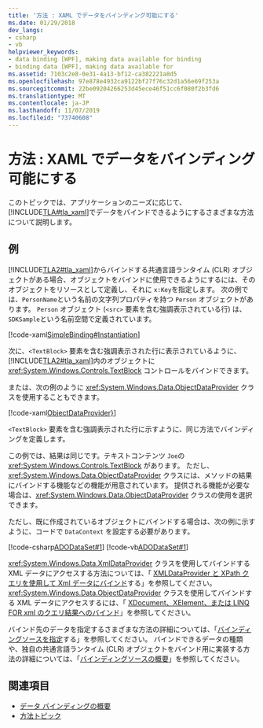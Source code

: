 ```yaml
---
title: '方法 : XAML でデータをバインディング可能にする'
ms.date: 01/29/2018
dev_langs:
- csharp
- vb
helpviewer_keywords:
- data binding [WPF], making data available for binding
- binding data [WPF], making data available for
ms.assetid: 7103c2e8-0e31-4a13-bf12-ca382221a8d5
ms.openlocfilehash: 97e878e4932ca9122bf27f76c32d1a56e69f253a
ms.sourcegitcommit: 22be09204266253d45ece46f51cc6f080f2b3fd6
ms.translationtype: MT
ms.contentlocale: ja-JP
ms.lasthandoff: 11/07/2019
ms.locfileid: "73740608"
---
```

# <a name="how-to-make-data-available-for-binding-in-xaml"></a>方法 : XAML でデータをバインディング可能にする
このトピックでは、アプリケーションのニーズに応じて、[!INCLUDE[TLA#tla_xaml](../../../../includes/tlasharptla-xaml-md.md)]でデータをバインドできるようにするさまざまな方法について説明します。  
  
## <a name="example"></a>例  
 [!INCLUDE[TLA2#tla_xaml](../../../../includes/tla2sharptla-xaml-md.md)]からバインドする共通言語ランタイム (CLR) オブジェクトがある場合、オブジェクトをバインドに使用できるようにするには、そのオブジェクトをリソースとして定義し、それに `x:Key`を指定します。 次の例では、`PersonName`という名前の文字列プロパティを持つ `Person` オブジェクトがあります。 `Person` オブジェクト (`<src>` 要素を含む強調表示されている行) は、`SDKSample`という名前空間で定義されています。  
  
 [!code-xaml[SimpleBinding#Instantiation](~/samples/snippets/csharp/VS_Snippets_Wpf/SimpleBinding/CSharp/Page1.xaml?highlight=9,37)]  
  
 次に、`<TextBlock>` 要素を含む強調表示された行に表示されているように、[!INCLUDE[TLA2#tla_xaml](../../../../includes/tla2sharptla-xaml-md.md)]内のオブジェクトに <xref:System.Windows.Controls.TextBlock> コントロールをバインドできます。 
  
 または、次の例のように <xref:System.Windows.Data.ObjectDataProvider> クラスを使用することもできます。  
  
 [!code-xaml[ObjectDataProvider}](~/samples/snippets/visualbasic/VS_Snippets_Wpf/SimpleBinding/VisualBasic/Page1.xaml?highlight=10-14,42)]  
  
 `<TextBlock>` 要素を含む強調表示された行に示すように、同じ方法でバインディングを定義します。  
  
 この例では、結果は同じです。テキストコンテンツ `Joe`の <xref:System.Windows.Controls.TextBlock> があります。 ただし、<xref:System.Windows.Data.ObjectDataProvider> クラスには、メソッドの結果にバインドする機能などの機能が用意されています。 提供される機能が必要な場合は、<xref:System.Windows.Data.ObjectDataProvider> クラスの使用を選択できます。  
  
 ただし、既に作成されているオブジェクトにバインドする場合は、次の例に示すように、コードで `DataContext` を設定する必要があります。  
  
 [!code-csharp[ADODataSet#1](~/samples/snippets/csharp/VS_Snippets_Wpf/ADODataSet/CSharp/Window1.xaml.cs#1)]
 [!code-vb[ADODataSet#1](~/samples/snippets/visualbasic/VS_Snippets_Wpf/ADODataSet/VisualBasic/Window1.xaml.vb#1)]  
  
 <xref:System.Windows.Data.XmlDataProvider> クラスを使用してバインドする XML データにアクセスする方法については、「 [XMLDataProvider と XPath クエリを使用して Xml データにバインド](how-to-bind-to-xml-data-using-an-xmldataprovider-and-xpath-queries.md)する」を参照してください。 <xref:System.Windows.Data.ObjectDataProvider> クラスを使用してバインドする XML データにアクセスするには、「 [XDocument、XElement、または LINQ FOR xml のクエリ結果へのバインド](how-to-bind-to-xdocument-xelement-or-linq-for-xml-query-results.md)」を参照してください。  
  
 バインド先のデータを指定するさまざまな方法の詳細については、「[バインディングソースを指定](how-to-specify-the-binding-source.md)する」を参照してください。 バインドできるデータの種類や、独自の共通言語ランタイム (CLR) オブジェクトをバインド用に実装する方法の詳細については、「[バインディングソースの概要](binding-sources-overview.md)」を参照してください。  
  
## <a name="see-also"></a>関連項目

- [データ バインディングの概要](../../../desktop-wpf/data/data-binding-overview.md)
- [方法トピック](data-binding-how-to-topics.md)
